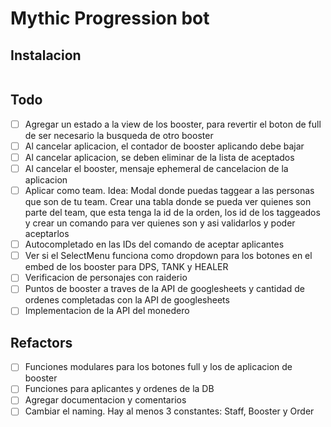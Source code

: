 # Mythic Progression bot

## Instalacion

```

```

## Todo
- [ ] Agregar un estado a la view de los booster, para revertir el boton de full de ser necesario la busqueda de otro booster
- [ ] Al cancelar aplicacion, el contador de booster aplicando debe bajar
- [ ] Al cancelar aplicacion, se deben eliminar de la lista de aceptados
- [ ] Al cancelar el booster, mensaje ephemeral de cancelacion de la aplicacion
- [ ] Aplicar como team. Idea: Modal donde puedas taggear a las personas que son de tu team. Crear una tabla donde se pueda ver quienes son parte del team, que esta tenga la id de la orden, los id de los taggeados y crear un comando para ver quienes son y asi validarlos y poder aceptarlos
- [ ] Autocompletado en las IDs del comando de aceptar aplicantes
- [ ] Ver si el SelectMenu funciona como dropdown para los botones en el embed de los booster para DPS, TANK y HEALER
- [ ] Verificacion de personajes con raiderio
- [ ] Puntos de booster a traves de la API de googlesheets y cantidad de ordenes completadas con la API de googlesheets
- [ ] Implementacion de la API del monedero

## Refactors
- [ ] Funciones modulares para los botones full y los de aplicacion de booster
- [ ] Funciones para aplicantes y ordenes de la DB
- [ ] Agregar documentacion y comentarios
- [ ] Cambiar el naming. Hay al menos 3 constantes: Staff, Booster y Order